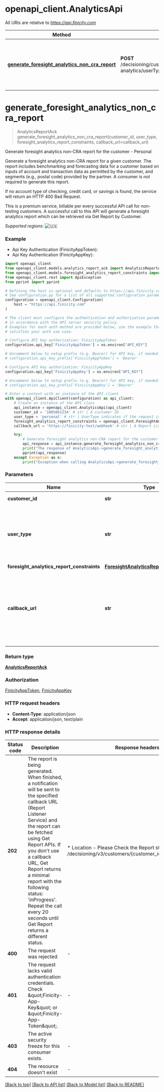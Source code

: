 # openapi_client.AnalyticsApi

All URIs are relative to *https://api.finicity.com*

Method | HTTP request | Description
------------- | ------------- | -------------
[**generate_foresight_analytics_non_cra_report**](AnalyticsApi.md#generate_foresight_analytics_non_cra_report) | **POST** /decisioning/customers/{customerId}/reports/foresight-analytics/userTypes/{userType} | Generate foresight analytics non-CRA report for the customer - Personal


# **generate_foresight_analytics_non_cra_report**
> AnalyticsReportAck generate_foresight_analytics_non_cra_report(customer_id, user_type, foresight_analytics_report_constraints, callback_url=callback_url)

Generate foresight analytics non-CRA report for the customer - Personal

Generate a foresight analytics non-CRA report for a given customer. The report includes benchmarking and forecasting data for a customer based on inputs of account and transaction data as permitted by the customer, and segments (e.g., postal code) provided by the partner. A consumer is not required to generate this report.

If no account type of checking, credit card, or savings is found, the service will return an HTTP 400 Bad Request.

This is a premium service, billable per every successful API call for non-testing customers. A successful call to this API will generate a foresight analytics report which can be retrieved via Get Report by Customer.

_Supported regions_: ![🇺🇸](https://flagcdn.com/20x15/us.png)

### Example

* Api Key Authentication (FinicityAppToken):
* Api Key Authentication (FinicityAppKey):

```python
import openapi_client
from openapi_client.models.analytics_report_ack import AnalyticsReportAck
from openapi_client.models.foresight_analytics_report_constraints import ForesightAnalyticsReportConstraints
from openapi_client.rest import ApiException
from pprint import pprint

# Defining the host is optional and defaults to https://api.finicity.com
# See configuration.py for a list of all supported configuration parameters.
configuration = openapi_client.Configuration(
    host = "https://api.finicity.com"
)

# The client must configure the authentication and authorization parameters
# in accordance with the API server security policy.
# Examples for each auth method are provided below, use the example that
# satisfies your auth use case.

# Configure API key authorization: FinicityAppToken
configuration.api_key['FinicityAppToken'] = os.environ["API_KEY"]

# Uncomment below to setup prefix (e.g. Bearer) for API key, if needed
# configuration.api_key_prefix['FinicityAppToken'] = 'Bearer'

# Configure API key authorization: FinicityAppKey
configuration.api_key['FinicityAppKey'] = os.environ["API_KEY"]

# Uncomment below to setup prefix (e.g. Bearer) for API key, if needed
# configuration.api_key_prefix['FinicityAppKey'] = 'Bearer'

# Enter a context with an instance of the API client
with openapi_client.ApiClient(configuration) as api_client:
    # Create an instance of the API class
    api_instance = openapi_client.AnalyticsApi(api_client)
    customer_id = '1005061234' # str | A customer ID
    user_type = 'personal' # str | UserType indicates if the request is for a personal use case, Allowed values: personal.
    foresight_analytics_report_constraints = openapi_client.ForesightAnalyticsReportConstraints() # ForesightAnalyticsReportConstraints | 
    callback_url = 'https://finicity-test/webhook' # str | A Report Listener URL to receive notifications. The webhook must respond to the Finicity API with a 2xx HTTP status code. (optional)

    try:
        # Generate foresight analytics non-CRA report for the customer - Personal
        api_response = api_instance.generate_foresight_analytics_non_cra_report(customer_id, user_type, foresight_analytics_report_constraints, callback_url=callback_url)
        print("The response of AnalyticsApi->generate_foresight_analytics_non_cra_report:\n")
        pprint(api_response)
    except Exception as e:
        print("Exception when calling AnalyticsApi->generate_foresight_analytics_non_cra_report: %s\n" % e)
```



### Parameters


Name | Type | Description  | Notes
------------- | ------------- | ------------- | -------------
 **customer_id** | **str**| A customer ID | 
 **user_type** | **str**| UserType indicates if the request is for a personal use case, Allowed values: personal. | 
 **foresight_analytics_report_constraints** | [**ForesightAnalyticsReportConstraints**](ForesightAnalyticsReportConstraints.md)|  | 
 **callback_url** | **str**| A Report Listener URL to receive notifications. The webhook must respond to the Finicity API with a 2xx HTTP status code. | [optional] 

### Return type

[**AnalyticsReportAck**](AnalyticsReportAck.md)

### Authorization

[FinicityAppToken](../README.md#FinicityAppToken), [FinicityAppKey](../README.md#FinicityAppKey)

### HTTP request headers

 - **Content-Type**: application/json
 - **Accept**: application/json, text/plain

### HTTP response details

| Status code | Description | Response headers |
|-------------|-------------|------------------|
**202** | The report is being generated. When finished, a notification will be sent to the specified callback URL (Report Listener Service) and the report can be fetched using Get Report APIs. If you don&#39;t use a callback URL, Get Report returns a minimal report with the following status: &#39;inProgress&#39;. Repeat the call every 20 seconds until Get Report returns a different status. |  * Location - Please Check the Report status at URL /decisioning/v3/customers/{customer_id}/reports/{report_id} <br>  |
**400** | The request was rejected |  -  |
**401** | The request lacks valid authentication credentials. Check \&quot;Finicity-App-Key\&quot; or \&quot;Finicity-App-Token\&quot;. |  -  |
**403** | The active security freeze for this consumer exists. |  -  |
**404** | The resource doesn&#39;t exist |  -  |

[[Back to top]](#) [[Back to API list]](../README.md#documentation-for-api-endpoints) [[Back to Model list]](../README.md#documentation-for-models) [[Back to README]](../README.md)


